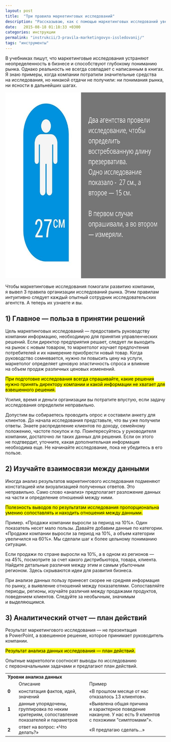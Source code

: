 ```yaml
---
layout: post
title:  "Три правила маркетинговых исследований"
description: "Рассказываю, как с помощью маркетинговых исследований увеличить результативность бизнеса в целом"
date:   2015-08-18 01:18:33 +0300
categories: инструкции
permalink: "instrukcii/3-pravila-marketingovyx-issledovanij/"
tags: "инструменты"
---
```


<p>В&nbsp;учебниках пишут, что маркетинговые исследования устраняют неопределенность в&nbsp;бизнесе и&nbsp;способствуют глубокому пониманию рынка. Однако реальность не&nbsp;всегда совпадает с&nbsp;написанным в&nbsp;книгах. Я&nbsp;знаю примеры, когда компании потратили значительные средства на&nbsp;исследования, но&nbsp;никакой отдачи не&nbsp;получили: ни&nbsp;понимания рынка, ни&nbsp;ясности в&nbsp;дальнейших шагах.</p> 
<!--more-->
<p><img src="/images/research1.jpg" alt="Польза исследований" width="695" height="583" class="img-shadow"/></p>

<p>Чтобы маркетинговые исследования помогали развитию компании, я&nbsp;вывел 3&nbsp;правила организации исследований рынка. Этим правилам интуитивно следует каждый опытный сотрудник исследовательских агентств. А&nbsp;теперь их&nbsp;узнаете и&nbsp;вы.

<h2>1) Главное&nbsp;— польза в&nbsp;принятии решений</h2>
<p>Цель маркетинговых исследований&nbsp;— предоставить руководству компании информацию, необходимую для принятия управленческих решений. Если директор предприятия решает, следует&nbsp;ли выходить на&nbsp;рынок с&nbsp;новым товаром, то&nbsp;маркетолог изучает предпочтения потребителей и&nbsp;их&nbsp;намерение приобрести новый товар. Когда руководство сомневается, нужно&nbsp;ли повысить цену на&nbsp;услуги, маркетолог определяет ценовую эластичность спроса и&nbsp;влияние на&nbsp;объем продаж различных ценовых изменений.</p>
<p><mark>При подготовке исследования всегда спрашивайте, какие решения нужно принять директору компании и&nbsp;какой информации не&nbsp;хватает для взвешенного решения.</mark></p>
<p>Усилия, время и&nbsp;деньги организации вы&nbsp;потратите впустую, если задачу исследования определили неправильно.</p>
<p>Допустим вы&nbsp;собираетесь проводить опрос и&nbsp;составили анкету для клиентов. До&nbsp;начала исследования представьте, что вы&nbsp;уже получили ответы. Знаете распределение клиентов по&nbsp;доходу, семейному положению, частоте покупок и&nbsp;пр. Поинтересуйтесь у&nbsp;руководителя компании, достаточно&nbsp;ли таких данных для решения. Если он&nbsp;этого не&nbsp;подтвердит, уточните, какая дополнительная информация необходима еще. Не&nbsp;начинайте исследование, пока не&nbsp;убедитесь в&nbsp;его пользе.</p>
<h2>2) Изучайте взаимосвязи между данными</h2>
<p>Иногда анализ результатов маркетингового исследования подменяют констатацией или визуализацией полученных ответов. Это неправильно. Само слово «анализ» предполагает разложение данных на&nbsp;части и&nbsp;определение отношений между ними.</p>

<p><mark>Полезность выводов по&nbsp;результатам исследования пропорциональна умению сопоставлять и&nbsp;находить отношения между данными.</mark></p>
<p>Пример. «Продажи компании выросли за&nbsp;период на&nbsp;10%». Один показатель несет мало пользы. Давайте добавим данные по&nbsp;категории. «Продажи компании выросли за&nbsp;период на&nbsp;10%, а&nbsp;объем категории увеличился на&nbsp;60%». Мы&nbsp;сделали шаг к&nbsp;более цельному пониманию ситуации.</p>
<p>Если продажи по&nbsp;стране выросли на&nbsp;10%, а&nbsp;в&nbsp;одном из&nbsp;регионов&nbsp;— на&nbsp;45%, посмотрите за&nbsp;счет какого дистрибьютора, товара, клиента. Найдите детальные различия между этим и&nbsp;самым убыточным регионом. Здесь скрываются идеи для развития бизнеса.</p>
<p>При анализе данных пользу принесет скорее не&nbsp;средняя информация по&nbsp;рынку, а&nbsp;выявление отношений между показателями. Сопоставляйте периоды, регионы, изучайте различия между продажами продуктов, поведением клиентов. Следуйте за&nbsp;необычным, значимым и&nbsp;выделяющимся.</p>
<h2>3) Аналитический отчет&nbsp;— план действий</h2>
<p>Результат маркетингового исследования&nbsp;— не&nbsp;презентация в&nbsp;PowerPoint, а&nbsp;взвешенное решение, которое принимает руководитель компании.</p>

<p><mark>Результат анализа данных исследования&nbsp;— план действий.</mark></p>
<p>Опытные маркетологи соотносят выводы по&nbsp;исследованию с&nbsp;первоначальными задачами и&nbsp;предлагают план действий.</p>
<div class="">
<table> 
	
<tr> 
			<td colspan="3" class="a_c"><strong>Уровни анализа данных</strong></td>
 		</tr>
 		<tr> 
			<td>&nbsp; &nbsp;&nbsp;</td>
			<td>Описание </td>
			<td>Пример</td>
 		</tr>
		<tr> 
			<td><strong>0 </strong>&nbsp;&nbsp;&nbsp;</td>
			<td>констатация фактов, идей, значений </td>
			<td>«В&nbsp;прошлом месяце от&nbsp;нас отказалось 13&nbsp;клиентов».</td>
 		</tr>
		<tr> 
			<td><strong>1</strong> &nbsp;&nbsp;&nbsp;</td>
			<td>данные упорядочены, группировка по&nbsp;неким критериям, сопоставление показателей и&nbsp;параметров </td>
			<td>«Выявлена общая причина и&nbsp;характерное поведение накануне. У&nbsp;нас есть 9&nbsp;клиентов с&nbsp;похожими "симптомами"».</td>
 		</tr>
		<tr> 
			<td><strong>2</strong>&nbsp;&nbsp;&nbsp;</td>
			<td>ответ на&nbsp;вопрос: «Что делать?» </td>
			<td>«Я&nbsp;предлагаю сделать...»</td>
 		</tr>
 	
 </table>
</div>

